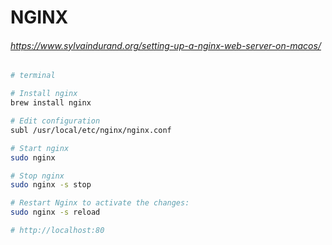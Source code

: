 # NGINX

###### https://www.sylvaindurand.org/setting-up-a-nginx-web-server-on-macos/

```bash
# terminal

# Install nginx
brew install nginx 

# Edit configuration
subl /usr/local/etc/nginx/nginx.conf

# Start nginx
sudo nginx

# Stop nginx
sudo nginx -s stop

# Restart Nginx to activate the changes:
sudo nginx -s reload

# http://localhost:80
```
